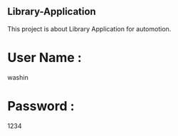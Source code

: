 ## Library-Application
This project is about Library Application for automotion. 

# User Name :
washin
# Password :
1234

